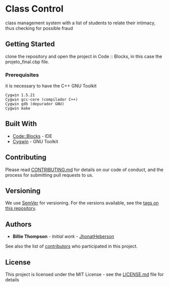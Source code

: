# Class Control

class management system with a list of students to relate their intimacy, thus checking for possible fraud

## Getting Started

clone the repository and open the project in Code :: Blocks, in this case the projeto_final.cbp file. 

### Prerequisites

it is necessary to have the C++ GNU Toolkit

```
Cygwin 1.5.21
Cygwin gcc-core (compilador C++) 
Cygwin gdb (depurador GNU)
Cygwin make 
```

## Built With

* [Code::Blocks](http://www.codeblocks.org/) - IDE
* [Cygwin](https://www.cygwin.com/) - 
GNU Toolkit


## Contributing

Please read [CONTRIBUTING.md](https://github.com/jhonatheberson/Class-control/blob/master/CONTRIBUTING.md) for details on our code of conduct, and the process for submitting pull requests to us.

## Versioning

We use [SemVer](http://semver.org/) for versioning. For the versions available, see the [tags on this repository](https://github.com/jhonatheberson/Class-control/tags). 

## Authors

* **Billie Thompson** - *Initial work* - [JhonatHeberson](https://github.com/jhonatheberson/)

See also the list of [contributors](https://github.com/jhonatheberson/Class-control/contributors) who participated in this project.

## License

This project is licensed under the MIT License - see the [LICENSE.md](https://github.com/jhonatheberson/Class-control/blob/master/LICENSE.md) file for details
